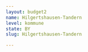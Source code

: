 ```yaml
---
layout: budget2
name: Hilgertshausen-Tandern
level: kommune
state: BY
slug: Hilgertshausen-Tandern

---
```




